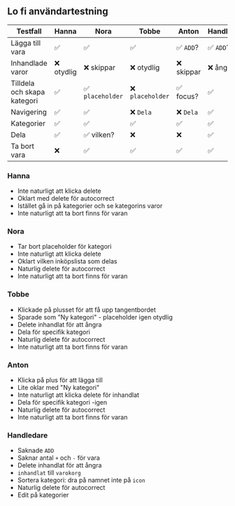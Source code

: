 ## Lo fi användartestning

| Testfall | Hanna | Nora | Tobbe | Anton | Handledare |
| -------- | ----- | ---- | ----- | ----- | ---------- |
| Lägga till vara | :white_check_mark: | :white_check_mark: | :white_check_mark: | :white_check_mark: `ADD`? | :white_check_mark: `ADD`? |
| Inhandlade varor | :x: otydlig | :x: skippar | :x: otydlig | :x: skippar | :x: ångra |
| Tilldela och skapa kategori | :white_check_mark: | :white_check_mark: `placeholder` | :x: `placeholder` | :white_check_mark: focus? | :white_check_mark: |
| Navigering | :white_check_mark: | :white_check_mark: | :x: `Dela` | :x: `Dela` | :white_check_mark: |
| Kategorier | :white_check_mark: | :white_check_mark:| :white_check_mark:| :white_check_mark: | :white_check_mark: |
| Dela | :white_check_mark: | :white_check_mark: vilken? | :x: | :x: | :white_check_mark: |
| Ta bort vara | :x: | :white_check_mark: | :white_check_mark: | :white_check_mark: | :white_check_mark: |

### Hanna
- Inte naturligt att klicka delete
- Oklart med delete för autocorrect
 - Istället gå in på kategorier och se kategorins varor
- Inte naturligt att ta bort finns för varan

### Nora
 - Tar bort placeholder för kategori
 - Inte naturligt att klicka delete
 - Oklart vilken inköpslista som delas
 - Naturlig delete för autocorrect
 - Inte naturligt att ta bort finns för varan

### Tobbe
 - Klickade på plusset för att få upp tangentbordet
 - Sparade som "Ny kategori" - placeholder igen otydlig
 - Delete inhandlat för att ångra
 - Dela för specifik kategori
 - Naturlig delete för autocorrect
 - Inte naturligt att ta bort finns för varan

### Anton
 - Klicka på plus för att lägga till
 - Lite oklar med "Ny kategori"
 - Inte naturligt att klicka delete för inhandlat
 - Dela för specifik kategori -igen
 - Naturlig delete för autocorrect
 - Inte naturligt att ta bort finns för varan

### Handledare
 - Saknade `ADD`
 - Saknar antal `+` och `-` för vara
 - Delete inhandlat för att ångra
 - `inhandlat` till `varokorg`
 - Sortera kategori: dra på namnet inte på `icon`
 - Naturlig delete för autocorrect
  - Edit på kategorier
